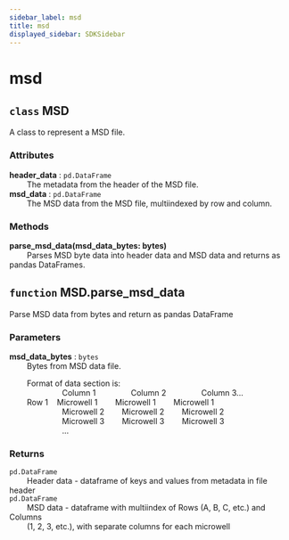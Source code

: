 ```yaml
---
sidebar_label: msd
title: msd
displayed_sidebar: SDKSidebar
--- 
```



# msd


## `class` MSD
  
A class to represent a MSD file.  
  
### Attributes  
  
**header_data** : `pd.DataFrame`  
&nbsp; &nbsp; &nbsp; &nbsp; The metadata from the header of the MSD file.  
**msd_data** : `pd.DataFrame`  
&nbsp; &nbsp; &nbsp; &nbsp; The MSD data from the MSD file, multiindexed by row and column.  
  
### Methods  
  
**parse_msd_data(msd_data_bytes: bytes)**  
&nbsp; &nbsp; &nbsp; &nbsp; Parses MSD byte data into header data and MSD data and returns as pandas DataFrames.  


## `function` MSD.parse_msd_data
  
Parse MSD data from bytes and return as pandas DataFrame  
  
### Parameters  
  
**msd_data_bytes** : `bytes`  
&nbsp; &nbsp; &nbsp; &nbsp; Bytes from MSD data file.  
  
&nbsp; &nbsp; &nbsp; &nbsp; Format of data section is:  
&nbsp; &nbsp; &nbsp; &nbsp; &nbsp; &nbsp; &nbsp; &nbsp; &nbsp; &nbsp; &nbsp; &nbsp; Column 1&nbsp; &nbsp; &nbsp; &nbsp; &nbsp; &nbsp; &nbsp; &nbsp; Column 2&nbsp; &nbsp; &nbsp; &nbsp; &nbsp; &nbsp; &nbsp; &nbsp; Column 3...  
&nbsp; &nbsp; &nbsp; &nbsp; Row 1&nbsp; &nbsp;  Microwell 1&nbsp; &nbsp; &nbsp; &nbsp;  Microwell 1&nbsp; &nbsp; &nbsp; &nbsp;  Microwell 1  
&nbsp; &nbsp; &nbsp; &nbsp; &nbsp; &nbsp; &nbsp; &nbsp; &nbsp; &nbsp; &nbsp; &nbsp; Microwell 2&nbsp; &nbsp; &nbsp; &nbsp;  Microwell 2&nbsp; &nbsp; &nbsp; &nbsp;  Microwell 2  
&nbsp; &nbsp; &nbsp; &nbsp; &nbsp; &nbsp; &nbsp; &nbsp; &nbsp; &nbsp; &nbsp; &nbsp; Microwell 3&nbsp; &nbsp; &nbsp; &nbsp;  Microwell 3&nbsp; &nbsp; &nbsp; &nbsp;  Microwell 3  
&nbsp; &nbsp; &nbsp; &nbsp; &nbsp; &nbsp; &nbsp; &nbsp; &nbsp; &nbsp; &nbsp; &nbsp; ...  
  
### Returns  
  
`pd.DataFrame`  
&nbsp; &nbsp; &nbsp; &nbsp; Header data - dataframe of keys and values from metadata in file header  
`pd.DataFrame`  
&nbsp; &nbsp; &nbsp; &nbsp; MSD data - dataframe with multiindex of Rows (A, B, C, etc.) and Columns   
&nbsp; &nbsp; &nbsp; &nbsp; (1, 2, 3, etc.), with separate columns for each microwell  

